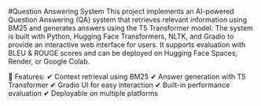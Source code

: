 #Question Answering System
This project implements an AI-powered Question Answering (QA) system that retrieves relevant information using BM25 and generates answers using the T5 Transformer model. The system is built with Python, Hugging Face Transformers, NLTK, and Gradio to provide an interactive web interface for users. It supports evaluation with BLEU & ROUGE scores and can be deployed on Hugging Face Spaces, Render, or Google Colab.

🚀 Features:
✔ Context retrieval using BM25
✔ Answer generation with T5 Transformer
✔ Gradio UI for easy interaction
✔ Built-in performance evaluation
✔ Deployable on multiple platforms
